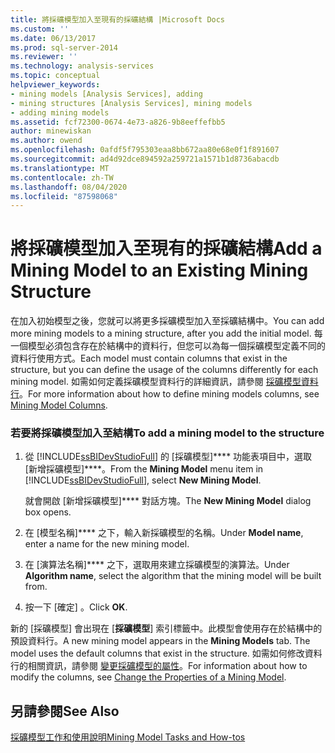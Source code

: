 ```yaml
---
title: 將採礦模型加入至現有的採礦結構 |Microsoft Docs
ms.custom: ''
ms.date: 06/13/2017
ms.prod: sql-server-2014
ms.reviewer: ''
ms.technology: analysis-services
ms.topic: conceptual
helpviewer_keywords:
- mining models [Analysis Services], adding
- mining structures [Analysis Services], mining models
- adding mining models
ms.assetid: fcf72300-0674-4e73-a826-9b8eeffefbb5
author: minewiskan
ms.author: owend
ms.openlocfilehash: 0afdf5f795303eaa8bb672aa80e68e0f1f891607
ms.sourcegitcommit: ad4d92dce894592a259721a1571b1d8736abacdb
ms.translationtype: MT
ms.contentlocale: zh-TW
ms.lasthandoff: 08/04/2020
ms.locfileid: "87598068"
---
```

# <a name="add-a-mining-model-to-an-existing-mining-structure"></a><span data-ttu-id="ab063-102">將採礦模型加入至現有的採礦結構</span><span class="sxs-lookup"><span data-stu-id="ab063-102">Add a Mining Model to an Existing Mining Structure</span></span>
  <span data-ttu-id="ab063-103">在加入初始模型之後，您就可以將更多採礦模型加入至採礦結構中。</span><span class="sxs-lookup"><span data-stu-id="ab063-103">You can add more mining models to a mining structure, after you add the initial model.</span></span> <span data-ttu-id="ab063-104">每一個模型必須包含存在於結構中的資料行，但您可以為每一個採礦模型定義不同的資料行使用方式。</span><span class="sxs-lookup"><span data-stu-id="ab063-104">Each model must contain columns that exist in the structure, but you can define the usage of the columns differently for each mining model.</span></span> <span data-ttu-id="ab063-105">如需如何定義採礦模型資料行的詳細資訊，請參閱 [採礦模型資料行](mining-model-columns.md)。</span><span class="sxs-lookup"><span data-stu-id="ab063-105">For more information about how to define mining models columns, see [Mining Model Columns](mining-model-columns.md).</span></span>  
  
### <a name="to-add-a-mining-model-to-the-structure"></a><span data-ttu-id="ab063-106">若要將採礦模型加入至結構</span><span class="sxs-lookup"><span data-stu-id="ab063-106">To add a mining model to the structure</span></span>  
  
1.  <span data-ttu-id="ab063-107">從 [!INCLUDE[ssBIDevStudioFull](../../includes/ssbidevstudiofull-md.md)] 的 [採礦模型]\*\*\*\* 功能表項目中，選取 [新增採礦模型]\*\*\*\*。</span><span class="sxs-lookup"><span data-stu-id="ab063-107">From the **Mining Model** menu item in [!INCLUDE[ssBIDevStudioFull](../../includes/ssbidevstudiofull-md.md)], select **New Mining Model**.</span></span>  
  
     <span data-ttu-id="ab063-108">就會開啟 [新增採礦模型]\*\*\*\* 對話方塊。</span><span class="sxs-lookup"><span data-stu-id="ab063-108">The **New Mining Model** dialog box opens.</span></span>  
  
2.  <span data-ttu-id="ab063-109">在 [模型名稱]\*\*\*\* 之下，輸入新採礦模型的名稱。</span><span class="sxs-lookup"><span data-stu-id="ab063-109">Under **Model name**, enter a name for the new mining model.</span></span>  
  
3.  <span data-ttu-id="ab063-110">在 [演算法名稱]\*\*\*\* 之下，選取用來建立採礦模型的演算法。</span><span class="sxs-lookup"><span data-stu-id="ab063-110">Under **Algorithm name**, select the algorithm that the mining model will be built from.</span></span>  
  
4.  <span data-ttu-id="ab063-111">按一下 [確定]  。</span><span class="sxs-lookup"><span data-stu-id="ab063-111">Click **OK**.</span></span>  
  
 <span data-ttu-id="ab063-112">新的 [採礦模型] 會出現在 [**採礦模型**] 索引標籤中。此模型會使用存在於結構中的預設資料行。</span><span class="sxs-lookup"><span data-stu-id="ab063-112">A new mining model appears in the **Mining Models** tab. The model uses the default columns that exist in the structure.</span></span> <span data-ttu-id="ab063-113">如需如何修改資料行的相關資訊，請參閱 [變更採礦模型的屬性](change-the-properties-of-a-mining-model.md)。</span><span class="sxs-lookup"><span data-stu-id="ab063-113">For information about how to modify the columns, see [Change the Properties of a Mining Model](change-the-properties-of-a-mining-model.md).</span></span>  
  
## <a name="see-also"></a><span data-ttu-id="ab063-114">另請參閱</span><span class="sxs-lookup"><span data-stu-id="ab063-114">See Also</span></span>  
 [<span data-ttu-id="ab063-115">採礦模型工作和使用說明</span><span class="sxs-lookup"><span data-stu-id="ab063-115">Mining Model Tasks and How-tos</span></span>](mining-model-tasks-and-how-tos.md)  
  
  
